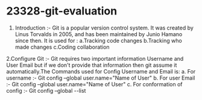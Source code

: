 # 23328-git-evaluation

1. Introduction :- 
Git is a popular version control system. It was created by Linus Torvalds in 2005, and has been maintained by Junio Hamano since then.
It is used for :
	a.Tracking code changes
	b.Tracking who made changes
	c.Coding collaboration

2.Configure Git :- 
Git requires two important information Username and User Email but if we don't provide that information then git assume it automatically.The Commands used for Config Username and Email is:
	a. For username :-
		Git config –global user.name="Name of User"
	b. For user Email :-
		Git config –global user.name="Name of User"
	c. For conformation of config :-
		Git config –global --list

